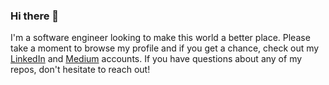 ### Hi there 👋
I'm a software engineer looking to make this world a better place. Please take a moment to browse my profile and if you get a chance, check out my [LinkedIn](https://www.linkedin.com/in/jackmt9/) and [Medium](https://medium.com/@jackmt9) accounts. If you have questions about any of my repos, don't hesitate to reach out!

<!--
**Jackmt9/jackmt9** is a ✨ _special_ ✨ repository because its `README.md` (this file) appears on your GitHub profile.

Here are some ideas to get you started:

- 🔭 I’m currently working on ...
- 🌱 I’m currently learning ...
- 👯 I’m looking to collaborate on ...
- 🤔 I’m looking for help with ...
- 💬 Ask me about ...
- 📫 How to reach me: ...
- 😄 Pronouns: ...
- ⚡ Fun fact: ...
-->
